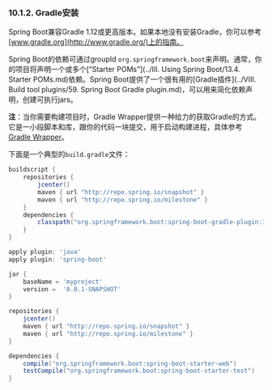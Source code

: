 ### 10.1.2. Gradle安装

Spring Boot兼容Gradle 1.12或更高版本。如果本地没有安装Gradle，你可以参考[www.gradle.org](http://www.gradle.org/)上的指南。

Spring Boot的依赖可通过groupId `org.springframework.boot`来声明。通常，你的项目将声明一个或多个[“Starter POMs”](../III. Using Spring Boot/13.4. Starter POMs.md)依赖。Spring Boot提供了一个很有用的[Gradle插件](../VIII. Build tool plugins/59. Spring Boot Gradle plugin.md)，可以用来简化依赖声明，创建可执行jars。

**注**：当你需要构建项目时，Gradle Wrapper提供一种给力的获取Gradle的方式。它是一小段脚本和库，跟你的代码一块提交，用于启动构建进程，具体参考[Gradle Wrapper](www.gradle.org/docs/current/userguide/gradle_wrapper.html)。

下面是一个典型的`build.gradle`文件：
```gradle
buildscript {
    repositories {
        jcenter()
        maven { url "http://repo.spring.io/snapshot" }
        maven { url "http://repo.spring.io/milestone" }
    }
    dependencies {
        classpath("org.springframework.boot:spring-boot-gradle-plugin:1.4.0.BUILD-SNAPSHOT")
    }
}

apply plugin: 'java'
apply plugin: 'spring-boot'

jar {
    baseName = 'myproject'
    version =  '0.0.1-SNAPSHOT'
}

repositories {
    jcenter()
    maven { url "http://repo.spring.io/snapshot" }
    maven { url "http://repo.spring.io/milestone" }
}

dependencies {
    compile("org.springframework.boot:spring-boot-starter-web")
    testCompile("org.springframework.boot:spring-boot-starter-test")
}

```
